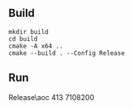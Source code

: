 ## Build

```
mkdir build
cd build
cmake -A x64 ..
cmake --build . --Config Release
```

## Run

Release\aoc 413 7108200